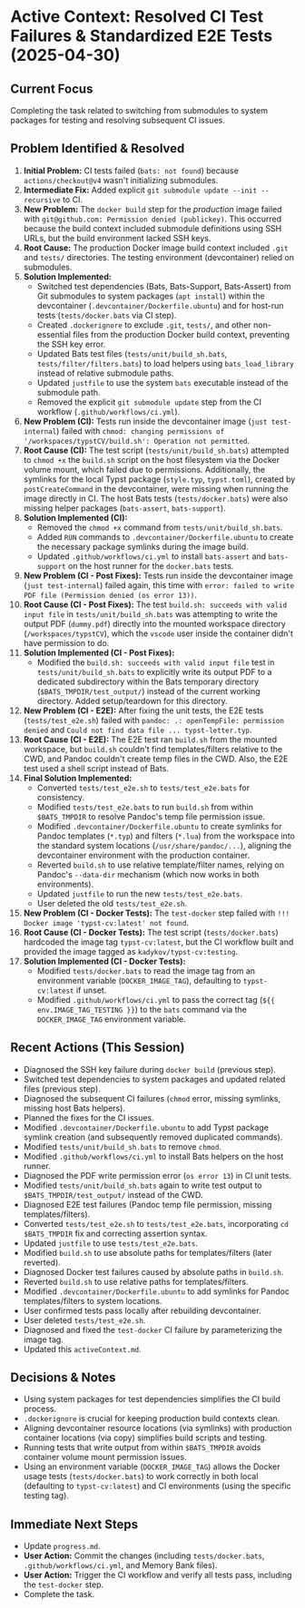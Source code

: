 # Active Context: Resolved CI Test Failures & Standardized E2E Tests (2025-04-30)

## Current Focus

Completing the task related to switching from submodules to system packages for testing and resolving subsequent CI issues.

## Problem Identified & Resolved

1.  **Initial Problem:** CI tests failed (`bats: not found`) because `actions/checkout@v4` wasn't initializing submodules.
2.  **Intermediate Fix:** Added explicit `git submodule update --init --recursive` to CI.
3.  **New Problem:** The `docker build` step for the *production* image failed with `git@github.com: Permission denied (publickey)`. This occurred because the build context included submodule definitions using SSH URLs, but the build environment lacked SSH keys.
4.  **Root Cause:** The production Docker image build context included `.git` and `tests/` directories. The testing environment (devcontainer) relied on submodules.
5.  **Solution Implemented:**
    *   Switched test dependencies (Bats, Bats-Support, Bats-Assert) from Git submodules to system packages (`apt install`) within the devcontainer (`.devcontainer/Dockerfile.ubuntu`) and for host-run tests (`tests/docker.bats` via CI step).
    *   Created `.dockerignore` to exclude `.git`, `tests/`, and other non-essential files from the production Docker build context, preventing the SSH key error.
    *   Updated Bats test files (`tests/unit/build_sh.bats`, `tests/filter/filters.bats`) to load helpers using `bats_load_library` instead of relative submodule paths.
    *   Updated `justfile` to use the system `bats` executable instead of the submodule path.
    *   Removed the explicit `git submodule update` step from the CI workflow (`.github/workflows/ci.yml`).
6.  **New Problem (CI):** Tests run inside the devcontainer image (`just test-internal`) failed with `chmod: changing permissions of '/workspaces/typstCV/build.sh': Operation not permitted`.
7.  **Root Cause (CI):** The test script (`tests/unit/build_sh.bats`) attempted to `chmod +x` the `build.sh` script on the host filesystem via the Docker volume mount, which failed due to permissions. Additionally, the symlinks for the local Typst package (`style.typ`, `typst.toml`), created by `postCreateCommand` in the devcontainer, were missing when running the image directly in CI. The host Bats tests (`tests/docker.bats`) were also missing helper packages (`bats-assert`, `bats-support`).
8.  **Solution Implemented (CI):**
    *   Removed the `chmod +x` command from `tests/unit/build_sh.bats`.
    *   Added `RUN` commands to `.devcontainer/Dockerfile.ubuntu` to create the necessary package symlinks during the image build.
    *   Updated `.github/workflows/ci.yml` to install `bats-assert` and `bats-support` on the host runner for the `docker.bats` tests.
9.  **New Problem (CI - Post Fixes):** Tests run inside the devcontainer image (`just test-internal`) failed again, this time with `error: failed to write PDF file (Permission denied (os error 13))`.
10. **Root Cause (CI - Post Fixes):** The test `build.sh: succeeds with valid input file` in `tests/unit/build_sh.bats` was attempting to write the output PDF (`dummy.pdf`) directly into the mounted workspace directory (`/workspaces/typstCV`), which the `vscode` user inside the container didn't have permission to do.
11. **Solution Implemented (CI - Post Fixes):**
    *   Modified the `build.sh: succeeds with valid input file` test in `tests/unit/build_sh.bats` to explicitly write its output PDF to a dedicated subdirectory within the Bats temporary directory (`$BATS_TMPDIR/test_output/`) instead of the current working directory. Added setup/teardown for this directory.
12. **New Problem (CI - E2E):** After fixing the unit tests, the E2E tests (`tests/test_e2e.sh`) failed with `pandoc: .: openTempFile: permission denied` and `Could not find data file ... typst-letter.typ`.
13. **Root Cause (CI - E2E):** The E2E test ran `build.sh` from the mounted workspace, but `build.sh` couldn't find templates/filters relative to the CWD, and Pandoc couldn't create temp files in the CWD. Also, the E2E test used a shell script instead of Bats.
14. **Final Solution Implemented:**
    *   Converted `tests/test_e2e.sh` to `tests/test_e2e.bats` for consistency.
    *   Modified `tests/test_e2e.bats` to run `build.sh` from within `$BATS_TMPDIR` to resolve Pandoc's temp file permission issue.
    *   Modified `.devcontainer/Dockerfile.ubuntu` to create symlinks for Pandoc templates (`*.typ`) and filters (`*.lua`) from the workspace into the standard system locations (`/usr/share/pandoc/...`), aligning the devcontainer environment with the production container.
    *   Reverted `build.sh` to use relative template/filter names, relying on Pandoc's `--data-dir` mechanism (which now works in both environments).
    *   Updated `justfile` to run the new `tests/test_e2e.bats`.
    *   User deleted the old `tests/test_e2e.sh`.
15. **New Problem (CI - Docker Tests):** The `test-docker` step failed with `!!! Docker image 'typst-cv:latest' not found`.
16. **Root Cause (CI - Docker Tests):** The test script (`tests/docker.bats`) hardcoded the image tag `typst-cv:latest`, but the CI workflow built and provided the image tagged as `kadykov/typst-cv:testing`.
17. **Solution Implemented (CI - Docker Tests):**
    *   Modified `tests/docker.bats` to read the image tag from an environment variable (`DOCKER_IMAGE_TAG`), defaulting to `typst-cv:latest` if unset.
    *   Modified `.github/workflows/ci.yml` to pass the correct tag (`${{ env.IMAGE_TAG_TESTING }}`) to the `bats` command via the `DOCKER_IMAGE_TAG` environment variable.

## Recent Actions (This Session)

-   Diagnosed the SSH key failure during `docker build` (previous step).
-   Switched test dependencies to system packages and updated related files (previous step).
-   Diagnosed the subsequent CI failures (`chmod` error, missing symlinks, missing host Bats helpers).
-   Planned the fixes for the CI issues.
-   Modified `.devcontainer/Dockerfile.ubuntu` to add Typst package symlink creation (and subsequently removed duplicated commands).
-   Modified `tests/unit/build_sh.bats` to remove `chmod`.
-   Modified `.github/workflows/ci.yml` to install Bats helpers on the host runner.
-   Diagnosed the PDF write permission error (`os error 13`) in CI unit tests.
-   Modified `tests/unit/build_sh.bats` again to write test output to `$BATS_TMPDIR/test_output/` instead of the CWD.
-   Diagnosed E2E test failures (Pandoc temp file permission, missing templates/filters).
-   Converted `tests/test_e2e.sh` to `tests/test_e2e.bats`, incorporating `cd $BATS_TMPDIR` fix and correcting assertion syntax.
-   Updated `justfile` to use `tests/test_e2e.bats`.
-   Modified `build.sh` to use absolute paths for templates/filters (later reverted).
-   Diagnosed Docker test failures caused by absolute paths in `build.sh`.
-   Reverted `build.sh` to use relative paths for templates/filters.
-   Modified `.devcontainer/Dockerfile.ubuntu` to add symlinks for Pandoc templates/filters to system locations.
-   User confirmed tests pass locally after rebuilding devcontainer.
-   User deleted `tests/test_e2e.sh`.
-   Diagnosed and fixed the `test-docker` CI failure by parameterizing the image tag.
-   Updated this `activeContext.md`.

## Decisions & Notes

-   Using system packages for test dependencies simplifies the CI build process.
-   `.dockerignore` is crucial for keeping production build contexts clean.
-   Aligning devcontainer resource locations (via symlinks) with production container locations (via copy) simplifies build scripts and testing.
-   Running tests that write output from within `$BATS_TMPDIR` avoids container volume mount permission issues.
-   Using an environment variable (`DOCKER_IMAGE_TAG`) allows the Docker usage tests (`tests/docker.bats`) to work correctly in both local (defaulting to `typst-cv:latest`) and CI environments (using the specific testing tag).

## Immediate Next Steps

-   Update `progress.md`.
-   **User Action:** Commit the changes (including `tests/docker.bats`, `.github/workflows/ci.yml`, and Memory Bank files).
-   **User Action:** Trigger the CI workflow and verify all tests pass, including the `test-docker` step.
-   Complete the task.
